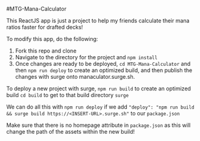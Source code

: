 #MTG-Mana-Calculator

This ReactJS app is just a project to help my friends calculate their mana ratios faster for drafted decks!

To modify this app, do the following:

1. Fork this repo and clone
2. Navigate to the directory for the project and `npm install`
3. Once changes are ready to be deployed, `cd MTG-Mana-Calculator` and then `npm run deploy` to create an optimized build, and then publish the changes with surge onto manaculator.surge.sh.

To deploy a new project with surge, 
`npm run build` to create an optimized build
`cd build` to get to that build directory
`surge`

We can do all this with `npm run deploy` if we add `"deploy": "npm run build && surge build https://<INSERT-URL>.surge.sh"` to our `package.json`

Make sure that there is no homepage attribute in `package.json` as this will change the path of the assets within the new build!